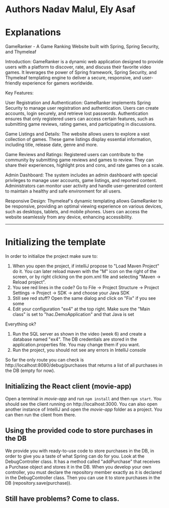# Authors Nadav Malul, Ely Asaf

# Explanations
GameRanker - A Game Ranking Website built with Spring, Spring Security, and Thymeleaf

Introduction:
GameRanker is a dynamic web application designed to provide users with a platform to discover, rate, and discuss their favorite video games. It leverages the power of Spring framework, Spring Security, and Thymeleaf templating engine to deliver a secure, responsive, and user-friendly experience for gamers worldwide.

Key Features:

User Registration and Authentication:
GameRanker implements Spring Security to manage user registration and authentication. Users can create accounts, login securely, and retrieve lost passwords. Authentication ensures that only registered users can access certain features, such as submitting game reviews, rating games, and participating in discussions.

Game Listings and Details:
The website allows users to explore a vast collection of games. These game listings display essential information, including title, release date, genre and more.


Game Reviews and Ratings:
Registered users can contribute to the community by submitting game reviews and games to review.
They can share their experiences, highlight pros and cons, and rate games on a scale.


Admin Dashboard:
The system includes an admin dashboard with special privileges to manage user accounts, game listings, and reported content.
Administrators can monitor user activity and handle user-generated content to maintain a healthy and safe environment for all users.

Responsive Design:
Thymeleaf's dynamic templating allows GameRanker to be responsive, providing an optimal viewing experience on various devices, such as desktops, tablets, and mobile phones. Users can access the website seamlessly from any device, enhancing accessibility.


---------------------


# Initializing the template

In order to initialize the project make sure to:

1. When you open the project, if intelliJ propose to "Load Maven Project" do it. You can later reload maven with the "M" icon on the right of the screen, or by right clicking on the pom.xml file and selecting "Maven -> Reload project".
2. You see red lines in the code? Go to File -> Project Structure -> Project Settings -> Project -> SDK -> and choose your Java SDK
3. Still see red stuff? Open the same dialog and click on "Fix" if you see some
4. Edit your configuration "ex4" at the top right. Make sure the "Main class" is set to "hac.DemoApplication" and that Java is set

Everything ok?
1. Run the SQL server as shown in the video (week 6) and create a database named "ex4". The DB credentials are stored in the application.properties file. You may change them if you want.
2. Run the project, you should not see any errors in IntelliJ console

So far the only route you can check is http://localhost:8080/debug/purchases
that returns a list of all purchases in the DB (empty for now).

## Initializing the React client (movie-app)

Open a terminal in *movie-app* and run `npm install` and then `npm start`. You should see the client running on http://localhost:3000.
You can also open another instance of IntelliJ and open the *movie-app* folder as a project. You can then run the client from there.

## Using the provided code to store purchases in the DB

We provide you with ready-to-use code to store purchases in the DB, in order to give you a taste of what Spring can do for you.
Look at the DebugController class. It has a method called "addPurchase" that receives a Purchase object and stores it in the DB.
When you develop your own controller, you must declare the repository member exactly as it is declared in the DebugController class.
Then you can use it to store purchases in the DB (repository.save(purchase)).

## Still have problems? Come to class.
